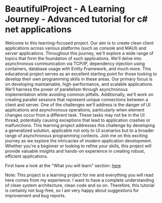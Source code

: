 # BeautifulProject - A Learning Journey - Advanced tutorial for c# net applications
 
Welcome to this learning-focused project. Our aim is to create clean client applications across various platforms (such as console and MAUI) and server applications. Throughout this journey, we'll explore a wide range of topics that form the foundation of such applications.
We'll delve into asynchronous communication via TCP/IP, dependency injection using containers, database usage with Entity Framework, and much more. This educational project serves as an excellent starting point for those looking to develop their own programming skills in these areas.
Our primary focus is on developing maintainable, high-performance, and scalable applications. We'll harness the power of parallelism through asynchronous implementation while avoiding common pitfalls. Additionally, we'll work on creating parallel sessions that represent unique connections between a client and server.
One of the challenges we'll address is the danger of UI applications and asynchronous operations, particularly when element changes occur from a different task. These tasks may not be in the UI thread, potentially causing exceptions that lead to application crashes or malfunctions. This learning project addresses this challenge by developing a generalized solution, applicable not only to UI scenarios but to a broader range of asynchronous programming contexts.
Join me on this exciting journey as we explore the intricacies of modern application development. Whether you're a beginner or looking to refine your skills, this project will provide valuable insights and hands-on experience in creating robust, efficient applications.

First have a look at the "What you will learn" section: [here](/docs/documentation.md#What-you-will-learn)

Note: This project is a learning project for me and everything you will read here comes from my experience. I want to have a complete understanding of clean system architecture, clean code and so on. Therefore, this tutorial is certainly not bug-free, so I am very happy about suggestions for improvement and bug reports. 